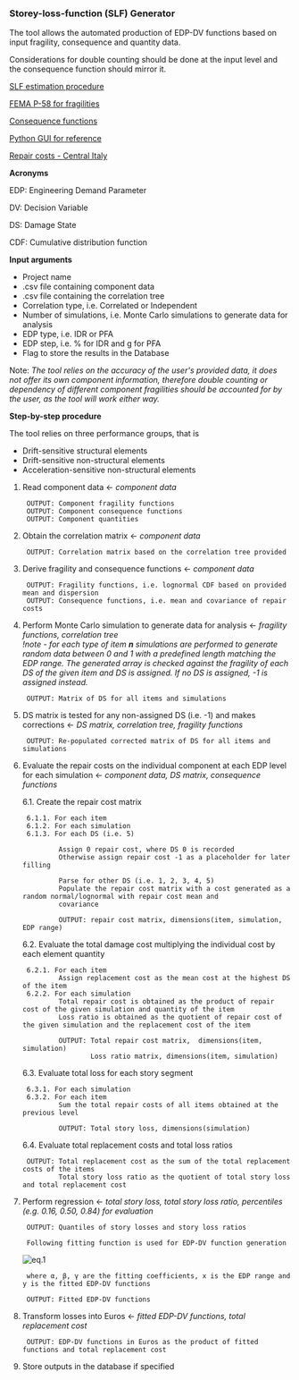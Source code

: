 ### Storey-loss-function (SLF) Generator

The tool allows the automated production of EDP-DV functions based on input fragility, consequence and quantity data.

Considerations for double counting should be done at the input level and the consequence function should mirror it.

[SLF estimation procedure](https://www.researchgate.net/publication/265411359_Building-Specific_Loss_Estimation_Methods_Tools_for_Simplified_Performance-Based_Earthquake_Engineering)

[FEMA P-58 for fragilities](https://femap58.atcouncil.org/reports)

[Consequence functions](https://femap58.atcouncil.org/reports)

[Python GUI for reference](https://blog.resellerclub.com/the-6-best-python-gui-frameworks-for-developers/)

[Repair costs - Central Italy](https://sisma2016.gov.it/wp-content/uploads/2019/12/Allegato-3-Prezzario-Cratere_2018-Finale.pdf)

**Acronyms**

EDP:    Engineering Demand Parameter

DV:     Decision Variable

DS:     Damage State

CDF:    Cumulative distribution function


**Input arguments**

* Project name
* .csv file containing component data
* .csv file containing the correlation tree
* Correlation type, i.e. Correlated or Independent
* Number of simulations, i.e. Monte Carlo simulations to generate data for analysis
* EDP type, i.e. IDR or PFA
* EDP step, i.e. % for IDR and g for PFA
* Flag to store the results in the Database

Note: *The tool relies on the accuracy of the user's provided data, it does not offer its own component information, 
therefore double counting or dependency of different component fragilities should be accounted for by the user, as the 
tool will work either way.*

**Step-by-step procedure**

The tool relies on three performance groups, that is
* Drift-sensitive structural elements
* Drift-sensitive non-structural elements
* Acceleration-sensitive non-structural elements

1. Read component data ← *component data*

    	OUTPUT: Component fragility functions
    	OUTPUT: Component consequence functions
    	OUTPUT: Component quantities
    	
2. Obtain the correlation matrix ← *component data*

        OUTPUT: Correlation matrix based on the correlation tree provided
        
3. Derive fragility and consequence functions ← *component data*

        OUTPUT: Fragility functions, i.e. lognormal CDF based on provided mean and dispersion
        OUTPUT: Consequence functions, i.e. mean and covariance of repair costs
        
4. Perform Monte Carlo simulation to generate data for analysis ← *fragility functions, correlation tree*<br/>
*!note - for each type of item **n** simulations are performed to generate random data between 0 and 1 with a 
predefined length matching the EDP range. The generated array is checked against the fragility of each DS of the given 
item and DS is assigned. If no DS is assigned, -1 is assigned instead.*
        
        OUTPUT: Matrix of DS for all items and simulations
        
5. DS matrix is tested for any non-assigned DS (i.e. -1) and makes corrections ← *DS matrix, correlation tree, 
fragility functions*

        OUTPUT: Re-populated corrected matrix of DS for all items and simulations
        
6. Evaluate the repair costs on the individual component at each EDP level for each simulation ← *component data, DS 
matrix, consequence functions*
    
    6.1. Create the repair cost matrix
    
        6.1.1. For each item
        6.1.2. For each simulation
        6.1.3. For each DS (i.e. 5)
                
                Assign 0 repair cost, where DS 0 is recorded
                Otherwise assign repair cost -1 as a placeholder for later filling
                
                Parse for other DS (i.e. 1, 2, 3, 4, 5)
                Populate the repair cost matrix with a cost generated as a random normal/lognormal with repair cost mean and 
                covariance
                
                OUTPUT: repair cost matrix, dimensions(item, simulation, EDP range)
    
    6.2. Evaluate the total damage cost multiplying the individual cost by each element quantity
    
        6.2.1. For each item
                Assign replacement cost as the mean cost at the highest DS of the item
        6.2.2. For each simulation
                Total repair cost is obtained as the product of repair cost of the given simulation and quantity of the item
                Loss ratio is obtained as the quotient of repair cost of the given simulation and the replacement cost of the item
                
                OUTPUT: Total repair cost matrix,  dimensions(item, simulation)
                        Loss ratio matrix, dimensions(item, simulation)
                
    6.3. Evaluate total loss for each story segment
    
        6.3.1. For each simulation
        6.3.2. For each item
                Sum the total repair costs of all items obtained at the previous level 
        
                OUTPUT: Total story loss, dimensions(simulation)
                
    6.4. Evaluate total replacement costs and total loss ratios
    
        OUTPUT: Total replacement cost as the sum of the total replacement costs of the items
                Total story loss ratio as the quotient of total story loss and total replacement cost
                
7. Perform regression ← *total story loss, total story loss ratio, percentiles (e.g. 0.16, 0.50, 0.84) for evaluation*

        OUTPUT: Quantiles of story losses and story loss ratios
        
        Following fitting function is used for EDP-DV function generation
        
    <img src="https://latex.codecogs.com/svg.latex?\Large&space;y=\alpha*(1-\exp(-(\frac{x}{\beta})^\gamma))" title="eq.1" /><br/>

        where α, β, γ are the fitting coefficients, x is the EDP range and y is the fitted EDP-DV functions
        
        OUTPUT: Fitted EDP-DV functions
        
8. Transform losses into Euros ← *fitted EDP-DV functions, total replacement cost*

        OUTPUT: EDP-DV functions in Euros as the product of fitted functions and total replacement cost
        
9. Store outputs in the database if specified

